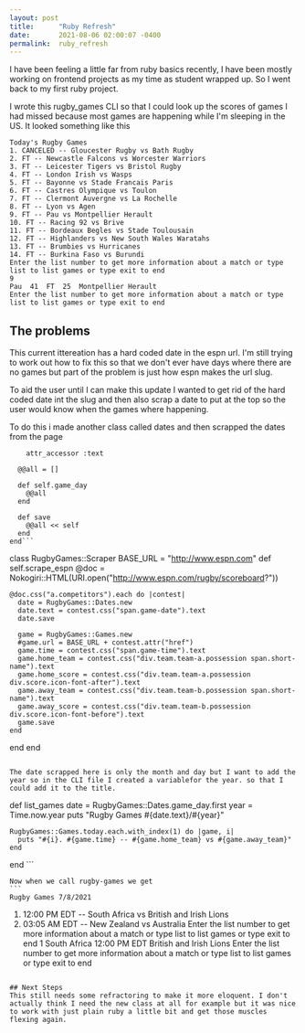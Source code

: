 ```yaml
---
layout: post
title:      "Ruby Refresh"
date:       2021-08-06 02:00:07 -0400
permalink:  ruby_refresh
---
```



I have been feeling a little far from ruby basics recently, I have been mostly working on frontend projects as my time as student wrapped up. So I went back to my first ruby project.

I wrote this rugby_games CLI so that I could look up the scores of games I had missed because most games are happening while I'm sleeping in the US. It looked something like this

```
Today's Rugby Games
1. CANCELED -- Gloucester Rugby vs Bath Rugby
2. FT -- Newcastle Falcons vs Worcester Warriors
3. FT -- Leicester Tigers vs Bristol Rugby
4. FT -- London Irish vs Wasps
5. FT -- Bayonne vs Stade Francais Paris
6. FT -- Castres Olympique vs Toulon
7. FT -- Clermont Auvergne vs La Rochelle
8. FT -- Lyon vs Agen
9. FT -- Pau vs Montpellier Herault
10. FT -- Racing 92 vs Brive
11. FT -- Bordeaux Begles vs Stade Toulousain
12. FT -- Highlanders vs New South Wales Waratahs
13. FT -- Brumbies vs Hurricanes
14. FT -- Burkina Faso vs Burundi
Enter the list number to get more information about a match or type list to list games or type exit to end
9
Pau  41  FT  25  Montpellier Herault
Enter the list number to get more information about a match or type list to list games or type exit to end
```

## The problems

This current ittereation has a hard coded date in the espn url. I'm still trying to work out how to fix this so that we don't ever have days where there are no games but part of the problem is just how espn makes the url slug. 

To aid the user until I can make this update I wanted to get rid of the hard coded date int the slug and then also scrap a date to put at the top so the user would know when the games where happening.

To do this i made another class called dates and then scrapped the dates from the page

```class RugbyGames::Dates
    attr_accessor :text
  
  @@all = []
  
  def self.game_day
    @@all
  end
  
  def save 
    @@all << self
  end
end```

```
class RugbyGames::Scraper
  BASE_URL = "http://www.espn.com"
  def self.scrape_espn
    @doc = Nokogiri::HTML(URI.open("http://www.espn.com/rugby/scoreboard?"))
   
    @doc.css("a.competitors").each do |contest|
      date = RugbyGames::Dates.new
      date.text = contest.css("span.game-date").text
      date.save

      game = RugbyGames::Games.new
      #game.url = BASE_URL + contest.attr("href")
      game.time = contest.css("span.game-time").text
      game.home_team = contest.css("div.team.team-a.possession span.short-name").text
      game.home_score = contest.css("div.team.team-a.possession div.score.icon-font-after").text
      game.away_team = contest.css("div.team.team-b.possession span.short-name").text
      game.away_score = contest.css("div.team.team-b.possession div.score.icon-font-before").text
      game.save
    end
  end
end
```

The date scrapped here is only the month and day but I want to add the year so in the CLI file I created a variablefor the year. so that I could add it to the title.

```
def list_games
    date = RugbyGames::Dates.game_day.first
    year = Time.now.year
    puts "Rugby Games #{date.text}/#{year}"

    RugbyGames::Games.today.each.with_index(1) do |game, i|
      puts "#{i}. #{game.time} -- #{game.home_team} vs #{game.away_team}"
    end
  end
	```
	
	Now when we call rugby-games we get
	```
	Rugby Games 7/8/2021
1. 12:00 PM EDT -- South Africa vs British and Irish Lions
2. 03:05 AM EDT -- New Zealand vs Australia
Enter the list number to get more information about a match or type list to list games or type exit to end
1
South Africa    12:00 PM EDT    British and Irish Lions
Enter the list number to get more information about a match or type list to list games or type exit to end
```

## Next Steps
This still needs some refractoring to make it more eloquent. I don't actually think I need the new class at all for example but it was nice to work with just plain ruby a little bit and get those muscles flexing again.
	
